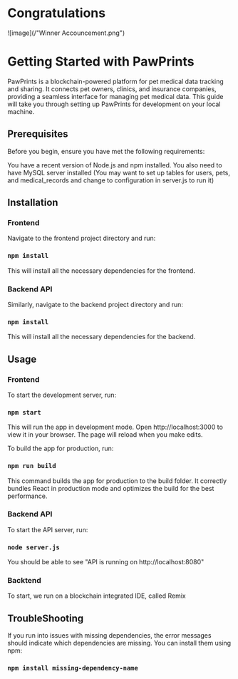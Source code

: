 # Congratulations
![image](/"Winner Accouncement.png")
# Getting Started with PawPrints

PawPrints is a blockchain-powered platform for pet medical data tracking and sharing. It connects pet owners, clinics, and insurance companies, providing a seamless interface for managing pet medical data. This guide will take you through setting up PawPrints for development on your local machine.

## Prerequisites

Before you begin, ensure you have met the following requirements:

You have a recent version of Node.js and npm installed.
You also need to have MySQL server installed (You may want to set up tables for users, pets, and medical_records and change to configuration in server.js  to run it)

## Installation

### Frontend

Navigate to the frontend project directory and run:

### `npm install`

This will install all the necessary dependencies for the frontend.

### Backend API

Similarly, navigate to the backend project directory and run:

### `npm install`

This will install all the necessary dependencies for the backend.

## Usage

### Frontend

To start the development server, run:

### `npm start`

This will run the app in development mode. Open http://localhost:3000 to view it in your browser. The page will reload when you make edits.

To build the app for production, run:

### `npm run build`

This command builds the app for production to the build folder. It correctly bundles React in production mode and optimizes the build for the best performance.

### Backend API

To start the API server, run:
### `node server.js`

You should be able to see "API is running on http://localhost:8080"

### Backtend

To start, we run on a blockchain integrated IDE, called Remix

## TroubleShooting

If you run into issues with missing dependencies, the error messages should indicate which dependencies are missing. You can install them using npm:

### `npm install missing-dependency-name`
